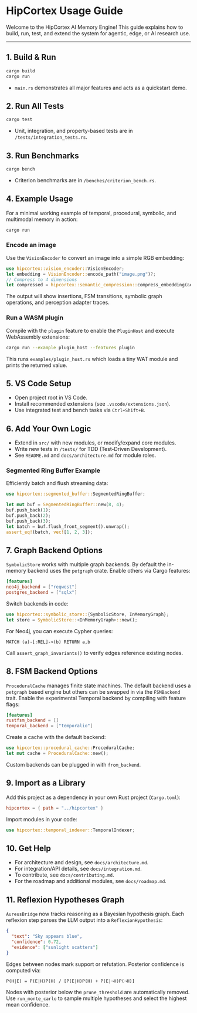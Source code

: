 # HipCortex Usage Guide

Welcome to the HipCortex AI Memory Engine! This guide explains how to build, run,
test, and extend the system for agentic, edge, or AI research use.

---

## 1. Build & Run

```sh
cargo build
cargo run
```

* `main.rs` demonstrates all major features and acts as a quickstart demo.

## 2. Run All Tests

```sh
cargo test
```

* Unit, integration, and property-based tests are in `/tests/integration_tests.rs`.

## 3. Run Benchmarks

```sh
cargo bench
```

* Criterion benchmarks are in `/benches/criterion_bench.rs`.

## 4. Example Usage

For a minimal working example of temporal, procedural, symbolic, and multimodal memory in action:

```sh
cargo run
```

### Encode an image

Use the `VisionEncoder` to convert an image into a simple RGB embedding:

```rust
use hipcortex::vision_encoder::VisionEncoder;
let embedding = VisionEncoder::encode_path("image.png")?;
// Compress to 4 dimensions
let compressed = hipcortex::semantic_compression::compress_embedding(&embedding, 4);
```

The output will show insertions, FSM transitions, symbolic graph operations, and perception adapter traces.

### Run a WASM plugin

Compile with the `plugin` feature to enable the `PluginHost` and execute WebAssembly extensions:

```sh
cargo run --example plugin_host --features plugin
```

This runs `examples/plugin_host.rs` which loads a tiny WAT module and prints the returned value.

## 5. VS Code Setup

* Open project root in VS Code.
* Install recommended extensions (see `.vscode/extensions.json`).
* Use integrated test and bench tasks via `Ctrl+Shift+B`.

## 6. Add Your Own Logic

* Extend in `src/` with new modules, or modify/expand core modules.
* Write new tests in `/tests/` for TDD (Test-Driven Development).
* See `README.md` and `docs/architecture.md` for module roles.

### Segmented Ring Buffer Example

Efficiently batch and flush streaming data:

```rust
use hipcortex::segmented_buffer::SegmentedRingBuffer;

let mut buf = SegmentedRingBuffer::new(8, 4);
buf.push_back(1);
buf.push_back(2);
buf.push_back(3);
let batch = buf.flush_front_segment().unwrap();
assert_eq!(batch, vec![1, 2, 3]);
```

## 7. Graph Backend Options

`SymbolicStore` works with multiple graph backends. By default the in-memory
backend uses the `petgraph` crate. Enable others via Cargo features:

```toml
[features]
neo4j_backend = ["reqwest"]
postgres_backend = ["sqlx"]
```

Switch backends in code:

```rust
use hipcortex::symbolic_store::{SymbolicStore, InMemoryGraph};
let store = SymbolicStore::<InMemoryGraph>::new();
```

For Neo4j, you can execute Cypher queries:

```cypher
MATCH (a)-[:REL]->(b) RETURN a,b
```

Call `assert_graph_invariants()` to verify edges reference existing nodes.

## 8. FSM Backend Options

`ProceduralCache` manages finite state machines. The default backend uses a
`petgraph` based engine but others can be swapped in via the `FSMBackend` trait.
Enable the experimental Temporal backend by compiling with feature flags:

```toml
[features]
rustfsm_backend = []
temporal_backend = ["temporalio"]
```

Create a cache with the default backend:

```rust
use hipcortex::procedural_cache::ProceduralCache;
let mut cache = ProceduralCache::new();
```

Custom backends can be plugged in with `from_backend`.

## 9. Import as a Library

Add this project as a dependency in your own Rust project (`Cargo.toml`):

```toml
hipcortex = { path = "../hipcortex" }
```

Import modules in your code:

```rust
use hipcortex::temporal_indexer::TemporalIndexer;
```

## 10. Get Help

* For architecture and design, see `docs/architecture.md`.
* For integration/API details, see `docs/integration.md`.
* To contribute, see `docs/contributing.md`.
* For the roadmap and additional modules, see `docs/roadmap.md`.

## 11. Reflexion Hypotheses Graph

`AureusBridge` now tracks reasoning as a Bayesian hypothesis graph. Each reflexion step parses the LLM output into a `ReflexionHypothesis`:

```json
{
  "text": "Sky appears blue",
  "confidence": 0.72,
  "evidence": ["sunlight scatters"]
}
```

Edges between nodes mark support or refutation. Posterior confidence is
computed via:

```
P(H|E) = P(E|H)P(H) / [P(E|H)P(H) + P(E|¬H)P(¬H)]
```

Nodes with posterior below the `prune_threshold` are automatically removed.
Use `run_monte_carlo` to sample multiple hypotheses and select the highest mean
confidence.

